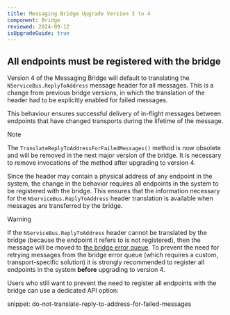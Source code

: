 ```yaml
---
title: Messaging Bridge Upgrade Version 3 to 4
component: Bridge
reviewed: 2024-09-12
isUpgradeGuide: true
---
```


## All endpoints must be registered with the bridge

Version 4 of the Messaging Bridge will default to translating the `NServiceBus.ReplyToAddress` message header for all messages.
This is a change from previous bridge versions, in which the translation of the header had to be explicitly enabled for failed messages.

This behaviour ensures successful delivery of in-flight messages between endpoints that have changed transports during the lifetime of the message.

> [!NOTE]
> The `TranslateReplyToAddressForFailedMessages()` method is now obsolete and will be removed in the next major version of the bridge. It is necessary to remove invocations of the method after upgrading to version 4.

Since the header may contain a physical address of any endpoint in the system, the change in the behavior requires all endpoints in the system to be registered with the bridge. This ensures that the information necessary for the `NServiceBus.ReplyToAddress` header translation is available when messages are transferred by the bridge.

> [!WARNING]
> If the `NServiceBus.ReplyToAddress` header cannot be translated by the bridge (because the endpoint it refers to is not registered), then the message
 will be moved to [the bridge error queue](/nservicebus/bridge/configuration.md#recoverability-error-queue). To prevent the need for retrying messages from the bridge error queue (which requires a custom, transport-specific solution) it is strongly recommended to register all endpoints in the system **before** upgrading to version 4.

Users who still want to prevent the need to register all endpoints with the bridge can use a dedicated API option:

snippet: do-not-translate-reply-to-address-for-failed-messages

